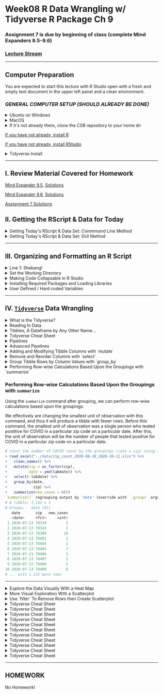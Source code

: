 # Week08 R Data Wrangling w/ Tidyverse R Package Ch 9

###  Assignment 7 is due by beginning of class (complete Mind Expanders 9.5-9.6)

### [Lecture Stream](https://tamucc.webex.com/recordingservice/sites/tamucc/recording/playback/38a16a8943df40739f8ddf009d363997)

___

## Computer Preparation

You are expected to start this lecture with R Studio open with a fresh and empty text document in the upper left panel and a clean environment.

### *_GENERAL COMPUTER SETUP (SHOULD ALREADY BE DONE)_* 

<details><summary>Ubuntu on Windows</summary>
<p>

  * If the Windows Terminal or Ubuntu app are not installed, then follow [these instructions](https://github.com/cbirdlab/wlsUBUNTU_settings/blob/master/README.md)

  * Open an Ubuntu window in Windows Terminal.  _We will not use `gitbash` unless you can't get Ubuntu running._ After logging in, You are in your home directory.

  * It's always a good idea to keep your apps in `Ubuntu` up to date. _The first time you do this, it could take a long time to finish. After that, if you do this when you log in, it should go quickly._
    ```bash
    sudo apt update
    sudo apt upgrade
    ```

</p>
</details>

<details><summary>MacOS</summary>
<p>

  * Open a terminal window

  * If you haven't already, install [homebrew](https://brew.sh/).  You will be able to use homebrew to install linux software, such as `tree`, which is used in the slide show.


</p>
</details>


<details><summary>If it's not already there, clone the CSB repository to your home dir</summary>
<p>

We will use the [open source files that accompany the CSB text book](https://github.com/tamucc-comp-bio-2022/CSB) in lectures and assignments.

If the `CSB` directory does not exist in your home directory (check with `ls`), then run the following code to clone the [`CSB` repository](https://github.com/tamucc-comp-bio-2022/CSB) into your home directory:

1. Open a terminal window
	* For Win laptops, use `Windows Terminal` to open Ubunutu.  
	* For Mac laptops, open your `Terminal`.

2. Run the code line by line in the code block below

```bash
# check that you're in home dir, you should be there when you log in
pwd

# if you are not in your home dir, then move there
cd ~

# if pwd does not return `/home/yourusername` then let Dr. Bird know
pwd

# clone the CSB repository to your home dir
git clone git@github.com:tamucc-comp-bio-2022/CSB.git
```

The repository is named CSB, and it contains all of the example files and directories necessary to conduct the exercises in the text book.

</p>
</details>

[If you have not already, install R](../resources/install_r.md)

[If you have not already, install RStudio](../resources/install_rstudio.md)


<details><summary>Tidyverse Install</summary>
<p>

```r
# clear all variables from environment
rm(list = ls())
```

```r
# RUN THE FOLLOWING LINE IN THE CONSOLE (LOWER LEFT PANEL)
install.packages("tidyverse")

# ADD THE FOLLOWING LINE TO YOUR TEXT DOCUMENT (UPPER LEFT PANEL), THEN EXECUTE IT (CTRL-ENTER)
library(tidyverse)
```

</p>
</details>



---

## I. Review Material Covered for Homework

[Mind Expander 9.5](https://forms.office.com/Pages/ResponsePage.aspx?id=8frLNKZngUepylFOslULZlFZdbyVx8RLiPt1GobhHnlUOE9LM0ZWOUZWVlZTUzBKQkZaUkcwRVg4Qy4u), [Solutions](Week07_files/mind_expander_9.5_answers.R)

[Mind Expander 9.6](https://forms.office.com/Pages/ResponsePage.aspx?id=8frLNKZngUepylFOslULZlFZdbyVx8RLiPt1GobhHnlURDFBNlc2UFFEOVJVMEpaWVZJWkJJNEc1US4u), [Solutions](Week07_files/mind_expander_9.6_answers.R)

[Assignment 7 Solutions](../assignments/assignment_7_answers.R)

## II. Getting the RScript & Data for Today 


<details><summary>Getting Today's RScript & Data Set: Commmand Line Method</summary>
<p>

Today, we are going to process COVID-19 data from the Coastal Bend of Texas. You will need to grab some data and save it to your `CSB/data_wrangling/data` dir.

Open your terminal and move to `CSB/data_wrangling/sandbox` then download the Rscript. For those using windows, make sure you are in your windows dir

```bash
#win path (mac users, use the same CSB dir path you have been, probably ~/CSB/data_wrangling/sandbox)
cd /mnt/c/Users/YourUserName/Downloads/CSB/data_wrangling/sandbox

wget https://raw.githubusercontent.com/tamucc-comp-bio-2022/classroom_repo/master/lectures/Week08_files/zipCovidSummary_lecture.R
```

Now download the data files as follows:

```bash
# do not change directories, this assumes you are in CSB/data_wrangling/sandbox
wget --directory-prefix=../data https://github.com/tamucc-comp-bio-2022/classroom_repo/raw/master/lectures/Week08_files/zip_count_2020-08-18_2020-10-11.xlsx https://github.com/tamucc-comp-bio-2022/classroom_repo/raw/master/lectures/Week08_files/zip_2010census-pop.xlsx https://github.com/tamucc-comp-bio-2022/classroom_repo/raw/master/lectures/Week08_files/age_count_2020-07-13_2020-10-11.xlsx

```

  
  * open `zipCovidSummary_lecture.R` in R Studio, and execute the lines as we go in the ppt.

---

</p>
</details>


<details><summary>Getting Today's RScript & Data Set: GUI Method</summary>
<p>

Today, we are going to process COVID-19 data from the Coastal Bend of Texas. You will need to grab some data and save it to your `CSB/data_wrangling/data` dir.

* copy the [`zipCovidSummary_lecture.R`](Week08_files/zipCovidSummary_lecture.R) script into a new blank Rscript in RStudio

New Blank RScript               |  zipCovidSummary_lecture.R pasted
:------------------------------:|:-------------------------:
![](Week08_files/blank_rscript.PNG)  |  ![](Week08_files/pasted_rscript.PNG)

  * save the script as `zipCovidSummary_lecture.R` into your `CSB/data_wrangling/sandbox` dir
  
  * open `zipCovidSummary_lecture.R` in R Studio, and execute the lines as we go in the ppt.

* additionally download these additional data files for the lecture and move them to `CSB/data_wrangling/data`: 

  * [zip_count_2020-08-18_2020-10-11.xlsx](Week08_files/zip_count_2020-08-18_2020-10-11.xlsx)
  
  * [zip_2010census-pop.xlsx](Week08_files/zip_2010census-pop.xlsx)
  
  * [age_count_2020-07-13_2020-10-11.xlsx](Week08_files/age_count_2020-07-13_2020-10-11.xlsx)

_Phew! It's much harder to communicate GUI instructions than CL_

</p>
</details>

---


## III. Organizing and Formatting an R Script

<details><summary> Line 1: Shebang! </summary>
<p>

Make sure `CSB/data_wrangling/sandbox/zipCovidSummary.R` is open in R Studio. We will review how and why the file is formatted and organized as it is.

Always add a shebang! to the first line of your script. This will make it executable on a linux computer.  Below is one common location for the `Rscript` command to be located, but it may vary depending upon machine.

```r
#!/usr/bin/env Rscript
```

---

</p>
</details>

<details><summary> Set the Working Directory </summary>
<p>

Make sure that you also set your working directory, clear out your environment (upper right), and clear the plots from your R Studio plot panel (lower right). 

```r
# set working dir
setwd(dirname(rstudioapi::getActiveDocumentContext()$path))

# show list of all variables
ls()

# clear all variables
rm(list = ls())

# because the plot panel is a R Studio convention, and not part of R, you have to click the broom icon to clear it. 
```

Realize that clearing out the environment does not clear packages that have been loaded.  Consequently, to avoid annoying package conflicts, always restart RStudio before working on a new data set or RScript.

---

</p>
</details>

<details><summary> Making Code Collapsable in R Studio </summary>
<p>

It is very convenient to be able to collapse and expand sections of code in your R Studio text editor.  Any comment with 4 trailing hashtags `####` will create a collapsable code section.

Beside the "Housekeeping" line you will see a small grey arrow beside the line number. Click it and see what happens.

```
#!/usr/bin/env Rscript 

#### Housekeeping ####

# set working dir
setwd(dirname(rstudioapi::getActiveDocumentContext()$path))

# show list of all variables
ls()

# clear all variables
rm(list = ls())
```

`alt-o` will collapse all sections, try it!


---

</p>
</details>

<details><summary> Installing Required Packages and Loading Libraries </summary>
<p>


The next step is to install and load the packages you will use. In the interest of organization and usability, you should load all packages/libraries in one place near the beginning of the script.  If you realize later on that you need more packages, add them here.

```r
#### Load Libraries ####

# show all libraries that are loaded
search()

# load tidyverse
library(tidyverse)

# load readxl package, you will have to run the following line once if it is not installed
# install.packages("readxl")
library(readxl)
# install.packages("lubridate")
library(lubridate)
# install.packages("janitor")
library(janitor)

search()

```

Packages only need to be installed once, which is why those lines are commented out.  If you get errors, run the install package lines, then try again.

_Note that the `search()` command shows you the libraries that are presently loaded_


---

</p>
</details>

<details><summary> User Defined / Hard coded Variables </summary>
<p>

### User Defined, [Hard coded](https://en.wikipedia.org/wiki/Hard_coding) Variables

These are variables that limit the ability of the code to be applied universally.  Ideally, a script will have no hard coding.  An example of a hard coded variable is one that has a file path, thereby limiting the ability of the script to be used with directory structures and files.  Ideally, all hardcoding would be defined with command line arguments passed to the script, but when we are developing the script in RStudio, that is inconvenient.

The solution is to set all user-defined hard coded variables at the beginning of the script in one section.  This makes your script ready to be adapted to be executed with command line options and makes it easier to edit when you add or change variables.

```r
#### USER DEFINED VARIABLES ####

# date and zip code of every covid case
data_zip_count_file_path = "../data/zip_count_2020-08-18_2020-10-11.xlsx"

# population size in every zip code
data_zip_census_file_path = "../data/zip_2010census-pop.xlsx"

# date and age of every covid case
data_age_count_file_path = "../data/age_count_2020-07-13_2020-10-11.xlsx"

```

Examples of non hardcoded variables are those that are defined using other variables, rather than text.  


</p>
</details>

---



## IV. [`Tidyverse`](https://www.tidyverse.org/) Data Wrangling 

<details><summary>What is the Tidyverse?</summary>
<p>

![](Week08_files/tidyverse.PNG)

---

</p>
</details>

<details><summary> Reading In Data </summary>
<p>

### Reading In Data

We have already covered reading in data with base R commands, but `tidyverse` has its own commands for reading in data.  

* `read_delim` - read in delimited text file
  * `read_csv` - specialized version of `read_delim`
  * `read_tsv` - specialized version of `read_delim`

You do not have to use the `tidyverse` commands for reading in files, but if you are committing to using the `tidyverse` philosophy, then you might as well use them.

Here, we are going to use `read_excel` which is from the `readxl` package that we installed and loaded above.  `readxl` is just one of several extended libraries in the tidyverse and is not included when you load `tidyverse`.  This is why we had to install and load it separately above.

```r
#### Read In Data ####
covid_cases_zip <- read_excel("../data/zip_count_2020-08-18_2020-10-11.xlsx")
```

As with all commands, there are many options available in `read_excel`, but the defaults worked well here.

_Note that `tidyverse` commands use `_` rather than the `.` used in base `R` commands._


---

</p>
</details>


<details><summary> Tibbles, A Dataframe by Any Other Name... </summary>
<p>

### Tibbles, A Dataframe by Any Other Name...

The `tidyverse` version of a dataframe (the most common data structure for working with data sets) is called a Tibble.  Again, when using `tidyverse` commands, a dataframe will work, but you should use a tibble to ensure full compatibility and functionality.

When we read in `zip_count_2020-08-18_2020-10-11.xlsx` it was saved into a tibble called `covid_cases_zip`.  Let us take a look at it:

```r
> covid_cases_zip
# A tibble: 6,202 x 2
   LABDATE               zip
   <dttm>              <dbl>
 1 2020-08-18 00:00:00 78413
 2 2020-08-18 00:00:00 78417
 3 2020-08-18 00:00:00 78405
 4 2020-08-18 00:00:00 78405
 5 2020-08-19 00:00:00 78413
 6 2020-08-19 00:00:00 78412
 7 2020-08-19 00:00:00 78408
 8 2020-08-22 00:00:00 78380
 9 2020-08-22 00:00:00 78411
10 2020-08-22 00:00:00 78380
# ... with 6,192 more rows

> str(covid_cases_zip)
tibble [6,202 x 2] (S3: tbl_df/tbl/data.frame)
 $ LABDATE: POSIXct[1:6202], format: "2020-08-18" "2020-08-18" "2020-08-18" "2020-08-18" ...
 $ zip    : num [1:6202] 78413 78417 78405 78405 78413 ...
```

---

</p>
</details>


<details><summary> Tidyverse Cheat Sheet </summary>
<p>

### [Tidyverse Cheat Sheet](../resources/CheatSheetTidyverse.pdf)

I had two students from the 2019 Computational Biology Course make a cheat sheet for tidyverse. In 2022, the Coastal Bend COVID Informatics & Modelling Team met to determine how to update this sheet, and it continues to be a work in progress. It translates english to tidyverse for the most commonly used commands.  You should be able to print this out on two sides of a single sheet of paper and keep as a desk reference.  Once you know the command you want to use, you can look it up in the R Studio help panel (lower right) for specific instructions on its application.   

Use the [Tidyverse Cheat Sheet](../resources/CheatSheetTidyverse.pdf) to find the command to clean up the column names in a tibble, then apply it to the `covid_cases_zip` tibble

```r
# clean up the column names in the covid_cases_zip tibble
>

```

Tidyverse also makes their own cheat sheets, but I find them to be too much.  Each package within the tidyverse has a cheat sheet attached to their main page.  One example is [dplyr](https://dplyr.tidyverse.org/).  Take a look for yourself by clicking the link and finding the cheat sheet for `dplyr`.

---

</p>
</details>


<details><summary> Pipelines </summary>
<p>

### Pipelines

Tidyverse commands are designed to be used in pipelines that generally follow the Unix Philosophy. This is not the case for all base R commands, so I generally use the pipelines to wrangle and manipulate data that is saved into a tibble (or appropriate data structure) for downstream statistical analysis.

The following code blocks show different ways of reading in data and cleaning up the column names in our `covid_cases_zip` tibble.

```r
# step by step (poor form, will cause problems in your code)
covid_cases_zip <- read_excel("../data/zip_count_2020-08-18_2020-10-11.xlsx")
covid_cases_zip <- clean_names(covid_cases_zip)
```

```r
# nested, the most common base R formatting type
covid_cases_zip <- clean_names(read_excel("../data/zip_count_2020-08-18_2020-10-11.xlsx"))
```

```r
# nested & formatted for human readability on a single screen
covid_cases_zip <- clean_names(
  read_excel("../data/zip_count_2020-08-18_2020-10-11.xlsx")
  )
```

```r
# pipelined in linux/bash style
read_excel("../data/zip_count_2020-08-18_2020-10-11.xlsx") %>% clean_names() -> covid_cases_zip 
```

```r
# pipelined in R style
covid_cases_zip <- read_excel("../data/zip_count_2020-08-18_2020-10-11.xlsx") %>% clean_names()
```

```r
# pipelined in R style and formatted for human readability on a single screen
covid_cases_zip <- 
  read_excel("../data/zip_count_2020-08-18_2020-10-11.xlsx") %>%
  clean_names()
```

All these work and accomplish the same task, but I will be teaching you the last option, pipelined and formatted in the `R` style for human readability.  So the variable where the output of the pipeline is saved is listed on the first line, regardless of how long the pipeline is.  

_Important syntax: every command name is followed by `(` and `)`. Arguments are given between the `()` and are separated by commas `,`. The command does not end until the `)`_

---

</p>
</details>


<details><summary> Advanced Pipelines </summary>
<p>

### Advanced Pipelines

We are going to start teaching you data wrangling with a real data set.  The following is the pipeline required to make our first complete tibble for analysis.  Let's compare how the tibble changes 

```r
# check previous data format
> view(covid_cases_zip)

# read in data, count up occurences of each zip code on each day, make each row a unique combination of date and zip code
> covid_cases_zip <- 
+   read_excel("../data/zip_count_2020-08-18_2020-10-11.xlsx") %>%
+   clean_names() %>%
+   mutate(zip = as_factor(zip),
+          date = ymd(labdate)) %>%
+   select(-labdate) %>%
+   group_by(date, zip) %>%
+   summarize(new_cases = n())

# check data format again
> view(covid_cases_zip)

```


---

</p>
</details>


<details><summary> Adding and Modifying Tibble Columns with `mutate` </summary>
<p>


### Adding and Modifying Tibble Columns with `mutate`

Let us break down what happened in the pipeline above, starting from the line that begins with `mutate`. Note that the `lubridate` package from the extended tidyverse is required for the manipulation of the date.  We already loaded it above.

```r
# tibble before mutate
> read_excel("../data/zip_count_2020-08-18_2020-10-11.xlsx") %>%
+   clean_names() 
# A tibble: 6,202 x 2
   labdate               zip
   <dttm>              <dbl>
 1 2020-08-18 00:00:00 78413
 2 2020-08-18 00:00:00 78417
 3 2020-08-18 00:00:00 78405
 4 2020-08-18 00:00:00 78405
 5 2020-08-19 00:00:00 78413
 6 2020-08-19 00:00:00 78412
 7 2020-08-19 00:00:00 78408
 8 2020-08-22 00:00:00 78380
 9 2020-08-22 00:00:00 78411
10 2020-08-22 00:00:00 78380
# ... with 6,192 more rows

# convert the zip column to a factor using mutate and as_factor
> read_excel("../data/zip_count_2020-08-18_2020-10-11.xlsx") %>%
+   clean_names() %>%
+   mutate(zip = as_factor(zip))
# A tibble: 6,202 x 2
   labdate             zip  
   <dttm>              <fct>
 1 2020-08-18 00:00:00 78413
 2 2020-08-18 00:00:00 78417
 3 2020-08-18 00:00:00 78405
 4 2020-08-18 00:00:00 78405
 5 2020-08-19 00:00:00 78413
 6 2020-08-19 00:00:00 78412
 7 2020-08-19 00:00:00 78408
 8 2020-08-22 00:00:00 78380
 9 2020-08-22 00:00:00 78411
10 2020-08-22 00:00:00 78380
# ... with 6,192 more rows

# additionally make a date column that is formatted as a tidyverse date using mutate and ymd
> read_excel("../data/zip_count_2020-08-18_2020-10-11.xlsx") %>%
+   clean_names() %>%
+   mutate(zip = as_factor(zip),
+          date = ymd(labdate))
# A tibble: 6,202 x 3
   labdate             zip   date      
   <dttm>              <fct> <date>    
 1 2020-08-18 00:00:00 78413 2020-08-18
 2 2020-08-18 00:00:00 78417 2020-08-18
 3 2020-08-18 00:00:00 78405 2020-08-18
 4 2020-08-18 00:00:00 78405 2020-08-18
 5 2020-08-19 00:00:00 78413 2020-08-19
 6 2020-08-19 00:00:00 78412 2020-08-19
 7 2020-08-19 00:00:00 78408 2020-08-19
 8 2020-08-22 00:00:00 78380 2020-08-22
 9 2020-08-22 00:00:00 78411 2020-08-22
10 2020-08-22 00:00:00 78380 2020-08-22
# ... with 6,192 more rows
```

_Note that a factor is a categorical data type that allows you to control the order of the categories in downstream figures and tables. There are several functions dedicated to creating factors and ordering their categories.  Here, we are satisfied with the the default numerical sorting of the zip codes._

---

</p>
</details>


<details><summary> Remove and Reorder Columns with `select` </summary>
<p>


### Remove and Reorder Columns with `select`

```r
# remove the labdate column
> read_excel("../data/zip_count_2020-08-18_2020-10-11.xlsx") %>%
+   clean_names() %>%
+   mutate(zip = as_factor(zip),
+          date = ymd(labdate)) %>%
+   select(-labdate)
# A tibble: 6,202 x 2
   zip   date      
   <fct> <date>    
 1 78413 2020-08-18
 2 78417 2020-08-18
 3 78405 2020-08-18
 4 78405 2020-08-18
 5 78413 2020-08-19
 6 78412 2020-08-19
 7 78408 2020-08-19
 8 78380 2020-08-22
 9 78411 2020-08-22
10 78380 2020-08-22
# ... with 6,192 more rows
```

---

</p>
</details>


<details><summary> Group Tibble Rows by Column Values with `group_by` </summary>
<p>


### Group Tibble Rows by Column Values with `group_by`

The first step in combining rows and/or performing calculations on groups of rows is defining the grouping using `group_by`.  Note the line beginning with `# Groups:` below in the output. 

```r
# group rows by both date and zip code
> read_excel("../data/zip_count_2020-08-18_2020-10-11.xlsx") %>%
+   clean_names() %>%
+   mutate(zip = as_factor(zip),
+          date = ymd(labdate)) %>%
+   select(-labdate) %>%
+   group_by(date, 
+            zip)
# A tibble: 6,202 x 2
# Groups:   date, zip [1,142]
   zip   date      
   <fct> <date>    
 1 78413 2020-08-18
 2 78417 2020-08-18
 3 78405 2020-08-18
 4 78405 2020-08-18
 5 78413 2020-08-19
 6 78412 2020-08-19
 7 78408 2020-08-19
 8 78380 2020-08-22
 9 78411 2020-08-22
10 78380 2020-08-22
# ... with 6,192 more rows
```

---

</p>
</details>


<details><summary> Performing Row-wise Calculations Based Upon the Groupings with `summarize`


### Performing Row-wise Calculations Based Upon the Groupings with `summarize`

Using the `summarize` command after grouping, we can perform row-wise calculations based upon the groupings. 

We effectively are changing the smallest unit of observation with this command, and thus it will produce a tibble with fewer rows.  Before this command, the smallest unit of observation was a single person who tested postitive for COVID in a particular zip code on a particular date.  After this, the unit of observation will be the number of people that tested positive for COVID in a particular zip code on a particular date.

```r
# count the number of COVID cases by the groupings (cate x zip) using summarize() and n()
> read_excel("../data/zip_count_2020-08-18_2020-10-11.xlsx") %>%
+   clean_names() %>%
+   mutate(zip = as_factor(zip),
+          date = ymd(labdate)) %>%
+   select(-labdate) %>%
+   group_by(date, 
+            zip) %>%
+   summarize(new_cases = n())
`summarize()` regrouping output by 'date' (override with `.groups` argument)
# A tibble: 1,142 x 3
# Groups:   date [91]
   date       zip   new_cases
   <date>     <fct>     <int>
 1 2020-07-13 78339         2
 2 2020-07-13 78343         2
 3 2020-07-13 78380        20
 4 2020-07-13 78401         1
 5 2020-07-13 78404         2
 6 2020-07-13 78405         7
 7 2020-07-13 78406         1
 8 2020-07-13 78407         2
 9 2020-07-13 78408         5
10 2020-07-13 78409         6
# ... with 1,132 more rows
```

---

</p>
</details>


<details><summary> Explore the Data Visually With a Heat Map </summary>
<p>


### Explore the Data Visually With a Heat Map

Above, we watched the tibble as it changed, pipe by pipe.  We were confirming that our code did what we were trying to do, but we cannot see the whole data set.  It is always a good idea to explore the data set visually.

As we do this we will use pipes to feed the data to `ggplot` and manipulate it without changing the tibble `covid_cases_zip`

```r
# this should already be done, but just in case, save the tibble into covid_cases_zip
covid_cases_zip <- read_excel("../data/zip_count_2020-08-18_2020-10-11.xlsx") %>%
  clean_names() %>%
  mutate(zip = as_factor(zip),
         date = ymd(labdate)) %>%
  select(-labdate) %>%
  group_by(date, zip) %>%
  summarize(new_cases = n())
```

```r
#### Plot covid_cases_zip Data ####

# HEATMAP: new cases per day by zip code
covid_cases_zip %>%
  ggplot() +
  aes(x = date, y = zip, fill = new_cases) +
  geom_tile() +
  geom_smooth(se = FALSE)
```

![](Week08_files/heatmap.png)

The empty tiles represent zip code x date combinations where nobody tested positive for COVID.  Note that some zip codes have very view data points. We will remove some of these for some of the figure that follow because they break they cause the `ggplot` code to break otherwise.

---

</p>
</details>


<details><summary> More Visual Exploration With a Scatterplot </summary>
<p>


### More Visual Exploration With a Scatterplot


Let us make a scatter plot of the total number of new cases per day across all zip codes. Note that we take advantage of the grouping we applied to the tibble previously and use `summarize` to sum up all new cases on each date.

```r 
> covid_cases_zip %>%
+   summarize(new_cases = sum(new_cases))
`summarize()` ungrouping output (override with `.groups` argument)
# A tibble: 91 x 2
   date       new_cases
   <date>         <int>
 1 2020-07-13       179
 2 2020-07-14       265
 3 2020-07-15       331
 4 2020-07-16       192
 5 2020-07-17       218
 6 2020-07-18       179
 7 2020-07-19       109
 8 2020-07-20       149
 9 2020-07-21       170
10 2020-07-22       299
# ... with 81 more rows

# SCATTERPLOT: new cases per day
covid_cases_zip %>%
   summarize(new_cases = sum(new_cases)) %>%
   ggplot() +
   aes(x = date, 
       y = new_cases) +
   geom_point() +
   geom_smooth() +
   theme_classic()
```

![](Week08_files/scatterplot_newcases-date.png)

_Note that the high numbers of cases between Sep and Oct are backlogged cases from over the summer that were newly reported in Sep and Oct._

---

</p>
</details>


<details><summary> Use `filter` To Remove Rows then Create Scatterplot </summary>
<p>


### Use `filter` To Remove Rows then Create Scatterplot for All But Two Zip Codes

The `filter` command allows you to remove rows from the tibble.  Filters can be defined using typical equalities `filter(zip == 78412)`  or  `filter(zip >= 78412)`.  You can also use "and" `&` and "or" `|`: `filter(zip == 78411 | zip == 78412)`. Another way is displayed below, using `!` for "not" and `%in%` which compares the values in the column to the values in the provided vector. See the filter manual for all of the ways that filters can be constructed and applied.

```r
# SCATTERPLOT: new cases per day by zip code
# here we remove the zip codes with too little data to make this figure
covid_cases_zip %>%
   filter(!zip %in% c("78469", 
                      "78402")) %>%
   ggplot() +
   aes(x = date, 
       y = new_cases, 
	   color = zip) +
   geom_point() +
   geom_smooth(se = FALSE)  +
   theme_classic()
```

This will yield several warning messages. They occur because there are too few data points in some of the zip codes.  Warning messages generally are ok, it's the ERROR messages that you have be very mindful of because they mean something didn't work.

![](Week08_files/scatterplot_newcases-date-zip.png)

---

</p>
</details>


<details><summary> Tidyverse Cheat Sheet </summary>
<p>


### Plot Two Different Tibbles in 1 Scatterplot

Here we make a scatter plot of a single zip code compared to the mean of all zip codes in the same plot.  To do this, we need to provide two different sets of aesthetics `aes()`.  There are several ways to accomplish this.  Here we define the `aes()` as we normally would, but then we define both a new data tibble and `aes()` for the second `geom_point()` and `geom_smooth()` geometries. If you want to get technical, this used three tibbles, but two of them were identical.

```r
# SCATTERPLOT: new cases per day by zip code, compare to mean
covid_cases_zip %>%
  filter(zip == "78412") %>%
  ggplot(aes(x = date, y = new_cases)) +
  geom_point(color="red4") +
  geom_smooth(se = FALSE, color="red4") +
  geom_point(data = covid_cases_zip %>%
               summarize(mean_new_cases = mean(new_cases)), 
             aes(x = date, y = mean_new_cases), color="black") +
  geom_smooth(data = covid_cases_zip %>%
                summarize(mean_new_cases = mean(new_cases)), 
              aes(x = date, y = mean_new_cases), color="black") +
  theme_classic()
```

![](Week08_files/scatterplot_newcases-date-1zip-mean.png)

Is red associated with the cases from a single zip code or the mean of all zip codes?

---

</p>
</details>


<details><summary> Tidyverse Cheat Sheet </summary>
<p>


### `lubridate` - The Extended Tidyverse Package for Date Data Types

We already used the `lubridate` package when we used the `labdate` column to create the new column called `date` when creating the `covid_cases_zip` tibble. We specifically made the `date` column a "date" data type with `ymd()`, a `lubridate` command.  

There are many other `lubridate` commands for conveniently handling date data.  Here we demonstrate converting yyyy-mm-dd dates to the names of the days of the week with `wday()` and months with `month()`.

```r 
# add columns for the day of the week and month, then 
# change unit of observation (rows) to the number of covid cases by day of week and month
> covid_cases_zip %>%
+   mutate(day = wday(date, label=TRUE, abbr=TRUE),
+          month = month(date, label=TRUE, abbr=TRUE)) %>%
+   group_by(day, month) %>%
+   summarize(new_cases = sum(new_cases))
`summarize()` regrouping output by 'day' (override with `.groups` argument)
# A tibble: 28 x 3
# Groups:   day [7]
   day   month new_cases
   <ord> <ord>     <int>
 1 Sun   Jul         130
 2 Sun   Aug         191
 3 Sun   Sep         270
 4 Sun   Oct          15
 5 Mon   Jul         469
 6 Mon   Aug         220
 7 Mon   Sep         188
 8 Mon   Oct          10
 9 Tue   Jul         558
10 Tue   Aug         308
# ... with 18 more rows
```

Then we use this information to make a plot that shows the number of cases by the day of the week and month.

```r
# COLUMNPLOT: total new cases per day of week with facet rows for each month
covid_cases_zip %>%
  mutate(day = wday(date, label=TRUE, abbr=TRUE),
         month = month(date, label=TRUE, abbr=TRUE)) %>%
  group_by(day, month) %>%
  summarize(new_cases = sum(new_cases)) %>%
  ggplot(aes(x = day, y = new_cases)) +
  geom_col() +
  geom_smooth() +
  theme_classic() +
  facet_grid(month ~ .)
```

![](Week08_files/columnplot_newcases-day-monthrow.png)


In the last line, `facet_grid(month ~ .)`, we control the panel faceting.  To facet by columns instead of rows: 

```r 
# COLUMNPLOT: total new cases per day of week with facet columns for each month
covid_cases_zip %>%
  mutate(day = wday(date, label=TRUE, abbr=TRUE),
         month = month(date, label=TRUE, abbr=TRUE)) %>%
  group_by(day, month) %>%
  summarize(new_cases = sum(new_cases)) %>%
  ggplot(aes(x = day, y = new_cases)) +
  geom_col() +
  geom_smooth() +
  theme_classic() +
  facet_grid(. ~ month)
```

![](Week08_files/columnplot_newcases-day-monthcol.png)


---

</p>
</details>


<details><summary> Tidyverse Cheat Sheet </summary>
<p>


### Read In Population Data by Zip Code

Given that different zip codes have different popualtion sizes, we are interested in how many COVID cases there are given the population size for a zip code.  We will read in data that I found on the internet from the 2010 censu

```r 
#### read in census data by zip code####
> pop_zip <- read_excel("../data/zip_2010census-pop.xlsx") 
> str(pop_zip)  
tibble [38 x 6] (S3: tbl_df/tbl/data.frame)
 $ ZIP Code      : chr [1:38] "ZIP Code 78330" "ZIP Code 78339" "ZIP Code 78343" "ZIP Code 78347" ...
 $ Classification: chr [1:38] "General" "P.O. Box" "General" "P.O. Box" ...
 $ City          : chr [1:38] "Agua Dulce" "Banquete" "Bishop" "Chapman Ranch" ...
 $ Population    : num [1:38] 878 632 4525 0 621 ...
 $ Timezone      : chr [1:38] "Central" "Central" "Central" "Central" ...
 $ Area Code(s)  : num [1:38] 361 361 361 361 361 361 361 361 361 361 ...
```

---

</p>
</details>


<details><summary> Tidyverse Cheat Sheet </summary>
<p>


### Isolate Numeric Zip Code Using `separate()`

As you can probably see, the data needs a little bit of massaging before we can join it with our `covid_cases_zip` tibble. For example, the `ZIP Code` column has the words "ZIP Code" and the numerical zip code. Let us isolate the numeric zip code and save it into a column named "zip" so that it has same name the`zip` column in `covid_cases_zip`. We will use `separate()` to divide the original column into three columns named "x1", "x2", and "zip".  I plan to get rid of the columns beginning with "x" later.

```r 
# isolate numeric zip code
> read_excel("../data/zip_2010census-pop.xlsx") %>%
+   clean_names() %>%
+   separate(col=zip_code, into=c('x1', 'x2', 'zip'))
# A tibble: 38 x 8
   x1    x2    zip   classification city           population timezone area_code_s
   <chr> <chr> <chr> <chr>          <chr>               <dbl> <chr>          <dbl>
 1 ZIP   Code  78330 General        Agua Dulce            878 Central          361
 2 ZIP   Code  78339 P.O. Box       Banquete              632 Central          361
 3 ZIP   Code  78343 General        Bishop               4525 Central          361
 4 ZIP   Code  78347 P.O. Box       Chapman Ranch           0 Central          361
 5 ZIP   Code  78351 P.O. Box       Driscoll              621 Central          361
 6 ZIP   Code  78373 General        Port Aransas         3585 Central          361
 7 ZIP   Code  78380 General        Robstown            23141 Central          361
 8 ZIP   Code  78383 General        Sandia               4211 Central          361
 9 ZIP   Code  78401 General        Corpus Christi       5391 Central          361
10 ZIP   Code  78402 General        Corpus Christi        536 Central          361
# ... with 28 more rows
```

---

</p>
</details>


<details><summary> Tidyverse Cheat Sheet </summary>
<p>


### Clean Up the `pop_zip` Tibble and Save It

Now we can finish polishing the `pop_zip` tibble

```r 
# isolate numeric zip code & polish tibble
pop_zip <- read_excel("../data/zip_2010census-pop.xlsx") %>%
  clean_names() %>%
  separate(col=zip_code, into=c('x1', 'x2', 'zip')) %>%
  select(zip, city, population)
```

---

</p>
</details>


<details><summary> Tidyverse Cheat Sheet </summary>
<p>


### Join Two Data Files With Different Columns using `join`

Now we can join the `covid_cases_zip` and `pop_zip` files together.  There are 4 different join commands depending upon your situation. 

* `inner_join()`: includes all rows in x and y.

* `left_join()`: includes all rows in x.

* `right_join()`: includes all rows in y.

* `full_join()`: includes all rows in x or y.

In this situation, I want to keep all data in `covid_cases_zip` and add the city and population information from `pop_zip` using only the zip codes found in `covid_cases_zip`.  This is a `left_join()`, where `covid_cases_zip` is the "left" tibble, refered to as `x` above.  That makes `pop_zip` "y".  

```r 
# left join covid_cases_zip and pop_zip, creating new tibble
covid_cases_zip_pop <- covid_cases_zip %>%
  left_join(pop_zip, by = "zip")
```

---

</p>
</details>


<details><summary> Tidyverse Cheat Sheet </summary>
<p>

###

Now we can see if some zip codes have more cases than others.  We will use the `covid_cases_zip_pop` tibble, group by both "zip" and "population" (if we do not include population, summarize will remove that column).  I will remove the zip codes that had only 1 or 2 days of data, as we did previously.  I will also remove any zip codes with a population size of zero. Our standardized case metric will be number of cases in 100 individuals and we will create this using the `mutate()` command.

```r 
# COLUMNPLOT: Total Cases Per Capita by Zip Code
covid_cases_zip_pop %>%
  filter(!zip %in% c("78469", "78402"),
         population > 0) %>%
  group_by(zip, population) %>%
  summarize(total_cases = sum(new_cases)) %>%
  mutate(cases_per100 = 100 * total_cases / population) %>%
  ggplot(aes(x=zip, y=cases_per100)) +
  geom_col()
```

![](Week08_files/columnplot_totcases-percap-zip.png)

---

</p>
</details>


<details><summary> Tidyverse Cheat Sheet </summary>
<p>


### Mega Pipeline

We could have created the `covid_cases_zip_pop` tibble with 1 pipeline.  Here is what it looks like:

```r 
#### Read In Data ####
covid_cases_zip_pop <- read_excel("../data/zip_count_2020-08-18_2020-10-11.xlsx") %>%
  clean_names() %>%
  mutate(zip = as_factor(zip),
         date = ymd(labdate)) %>%
  select(-labdate) %>%
  group_by(date, zip) %>%
  summarize(new_cases = n()) %>%
  
  left_join(read_excel("../data/zip_2010census-pop.xlsx") %>%
              clean_names() %>%
              separate(col=zip_code, into=c('x1', 'x2', 'zip')) %>%
              select(zip, city, population), 
            by = "zip")
```

Formatting is critical to human-readability when you pipe and nest this many commands together.  

---

</p>
</details>


<details><summary> Tidyverse Cheat Sheet </summary>
<p>


### Concatenate Two or More Identically Formatted Data Files with `bind_rows`

There are other ways to read in multiple files besides join.  If the files have the same columns and the same "smallest unit of observation" in the rows, then `bind_rows` can be used. `bind_rows` works very similarly to the `bash` command `cat`.  

The 

```r 
#### Read In Demographic Data ####
> bind_rows(read_excel('../data/age_count_2020-07-13_2020-10-11.xlsx', sheet = "Jul"),
+           read_excel('../data/age_count_2020-07-13_2020-10-11.xlsx', sheet = "Aug"),
+           read_excel('../data/age_count_2020-07-13_2020-10-11.xlsx', sheet = "Sep"),
+           read_excel('../data/age_count_2020-07-13_2020-10-11.xlsx', sheet = "Oct"))
# A tibble: 14,577 x 2
   LABDATE             AGE_YEARS
   <dttm>                  <dbl>
 1 2020-07-13 00:00:00        10
 2 2020-07-13 00:00:00        17
 3 2020-07-13 00:00:00         0
 4 2020-07-13 00:00:00         4
 5 2020-07-13 00:00:00         1
 6 2020-07-13 00:00:00        17
 7 2020-07-13 00:00:00        58
 8 2020-07-13 00:00:00         1
 9 2020-07-13 00:00:00        12
10 2020-07-13 00:00:00        13
# ... with 14,567 more rows
```

---

</p>
</details>


<details><summary> Tidyverse Cheat Sheet </summary>
<p>


### Recode Ages into Age Classes using `mutate()` and `case_when()`

At this point, you have seen most of the functionality you need to get started manipulating tibbles.  Here, we want to convert the ages of the people testing positive for COVID into 20 yr age classes. We also polish the tibble.

```r 
#### Read In Demographic Data ####
covid_cases_age <- bind_rows(read_excel('../data/age_count_2020-07-13_2020-10-11.xlsx', sheet = "Jul"),
          read_excel('../data/age_count_2020-07-13_2020-10-11.xlsx', sheet = "Aug"),
          read_excel('../data/age_count_2020-07-13_2020-10-11.xlsx', sheet = "Sep"),
          read_excel('../data/age_count_2020-07-13_2020-10-11.xlsx', sheet = "Oct")) %>%
  clean_names() %>%
  mutate(date = ymd(labdate)) %>%
  select(-labdate) %>%
  mutate(age_class = case_when(
    age_years < 20 ~ "0-19",
    age_years >= 20 & age_years < 40 ~ "20-39",
    age_years >= 40 & age_years < 60 ~ "40-59",
    age_years >= 60 & age_years < 80 ~ "60-79",
    age_years >= 80 ~ "80+")) %>%
  group_by(date, age_class) %>%
  summarize(new_cases = n())
```

---

</p>
</details>


<details><summary> Tidyverse Cheat Sheet </summary>
<p>


### Reshape a Tibble Using `pivot` (replaces `gather` and `spread` in CSB text)

The `covid_cases_age` is [stacked](https://simple.wikipedia.org/wiki/Stack_(data_structure)). It is impossible to collapse it to any fewer columns because every column has a different type and class of data. We can unstack it by making 1 column for each age class using `pivot_wider()`.  More columns make a wider tibble, which is where the name comes from.

```r 
# unstack data by age class
covid_cases_age %>%
  pivot_wider(names_from = "age_class", values_from = "new_cases")
```

To go from unstacked to stacked, you can similarly use `pivot_longer()`.  More rows = longer tibble.


</p>
</details>

---

## HOMEWORK

No Homework!